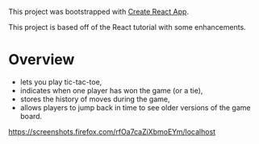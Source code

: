 This project was bootstrapped with [Create React App](https://github.com/facebookincubator/create-react-app).

This project is based off of the React tutorial with some enhancements. 

# Overview #

- lets you play tic-tac-toe,
- indicates when one player has won the game (or a tie),
- stores the history of moves during the game,
- allows players to jump back in time to see older versions of the game board.

https://screenshots.firefox.com/rfOa7caZiXbmoEYm/localhost
